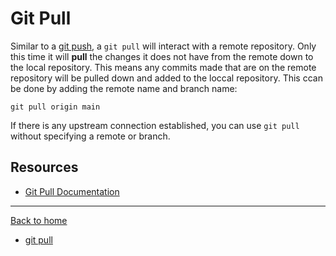 # Git Pull
Similar to a [git push](./PUSH.md), a `git pull` will interact with a remote repository. 
Only this time it will **pull** the changes it does not have from the remote down to the local repository. 
This means any commits made that are on the remote repository will be pulled down and added to the loccal repository. 
This ccan be done by adding the remote name and branch name:
```
git pull origin main
```
If there is any upstream connection established, you can use `git pull` without specifying a remote or branch. 
## Resources
- [Git Pull Documentation](https://git-scm.com/docs/git-pull)
---
[Back to home](../README.md)
- [git pull](./Commands/Pull.md)